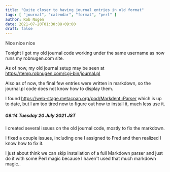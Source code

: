 ```yaml
---
title: "Quite closer to having journal entries in old format"
tags: [ "journal", "calendar", "format", "perl" ]
author: Rob Nugen
date: 2021-07-20T01:30:08+09:00
draft: false
---
```


Nice nice nice

Tonight I got my old journal code working under the same username as
now runs my robnugen.com site.

As of now, my old journal setup may be seen at
https://temp.robnugen.com/cgi-bin/journal.pl

Also as of now, the final few entries were written in markdown, so
the journal.pl code does not know how to display them.

I found https://web-stage.metacpan.org/pod/Markdent::Parser which is
up to date, but I am too tired now to figure out how to install it,
much less use it.

##### 09:14 Tuesday 20 July 2021 JST

I created several issues on the old journal code, mostly to fix the markdown.

I fixed a couple issues, including one I assigned to Fred and then
realized I know how to fix it.

I just about think we can skip installation of a full Markdown parser
and just do it with some Perl magic because I haven't used that much
markdown magic..
